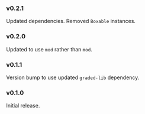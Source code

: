 ### v0.2.1
   Updated dependencies.
   Removed `Boxable` instances.

### v0.2.0
   Updated to use `mod` rather than `mod`.

### v0.1.1
   Version bump to use updated `graded-lib` dependency.

### v0.1.0
   Initial release.
